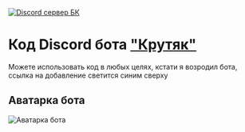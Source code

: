 [![Discord сервер БК](https://discord.com/api/guilds/1058665323022274591/embed.png)](https://discord.gg/TJf6qpCCms)
# Код Discord бота ["Крутяк"](https://discord.com/oauth2/authorize?client_id=1076826686735257670&scope=applications.commands%20bot&permissions=1099511627775)
Можете использовать код в любых целях, кстати я возродил бота, ссылка на добавление светится синим сверху
## Аватарка бота
![Аватарка бота](https://www.meme-arsenal.com/memes/d9a1619cb47849a977d5a15f4cde14ac.jpg)
